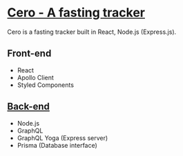 # [Cero - A fasting tracker](https://cero.netlify.com/)

Cero is a fasting tracker built in React, Node.js (Express.js).

## Front-end

* React
* Apollo Client
* Styled Components

## [Back-end](https://ceroapp.herokuapp.com)

* Node.js
* GraphQL
* GraphQL Yoga (Express server)
* Prisma (Database interface)
